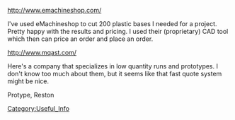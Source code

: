 <http://www.emachineshop.com/>

I've used eMachineshop to cut 200 plastic bases I needed for a project.
Pretty happy with the results and pricing. I used their (proprietary)
CAD tool which then can price an order and place an order.

<http://www.mqast.com/>

Here's a company that specializes in low quantity runs and prototypes. I
don't know too much about them, but it seems like that fast quote system
might be nice.

Protype, Reston

[Category:Useful_Info](Category:Useful_Info)
